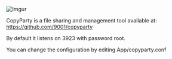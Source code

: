 ![Imgur](https://imgur.com/oeE9NR0)

CopyParty is a file sharing and management tool available at: 
https://github.com/9001/copyparty

By default it listens on 3923 with password root.

You can change the configuration by editing App/copyparty.conf
